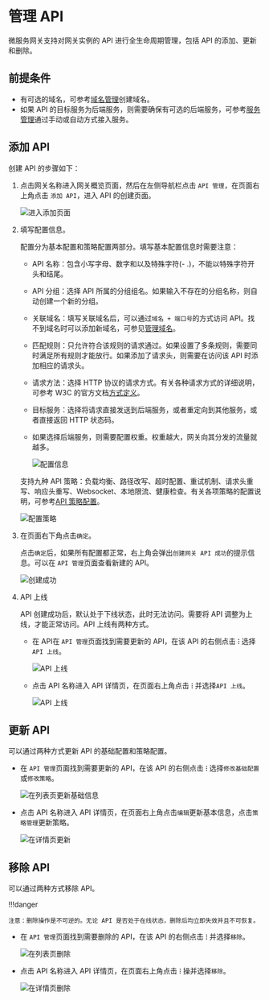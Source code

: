 # 管理 API

微服务网关支持对网关实例的 API 进行全生命周期管理，包括 API 的添加、更新和删除。

## 前提条件

- 有可选的域名，可参考[域名管理](../domain/manage-domain.md)创建域名。
- 如果 API 的目标服务为后端服务，则需要确保有可选的后端服务，可参考[服务管理](../service/manage-service.md)通过手动或自动方式接入服务。

## 添加 API

创建 API 的步骤如下：

1. 点击网关名称进入网关概览页面，然后在左侧导航栏点击 `API 管理`，在页面右上角点击 `添加 API`，进入 API 的创建页面。

    ![进入添加页面](imgs/add-api-01.png)

2. 填写配置信息。

    配置分为基本配置和策略配置两部分。填写基本配置信息时需要注意：

    - API 名称：包含小写字母、数字和以及特殊字符(- .)，不能以特殊字符开头和结尾。
    - API 分组：选择 API 所属的分组组名。如果输入不存在的分组名称，则自动创建一个新的分组。
    - 关联域名：填写关联域名后，可以通过`域名 + 端口号`的方式访问 API。找不到域名时可以添加新域名，可参见[管理域名](../domain/manage-domain.md)。
    - 匹配规则：只允许符合该规则的请求通过。如果设置了多条规则，需要同时满足所有规则才能放行。如果添加了请求头，则需要在访问该 API 时添加相应的请求头。
    - 请求方法：选择 HTTP 协议的请求方式。有关各种请求方式的详细说明，可参考 W3C 的官方文档[方式定义](https://www.rfc-editor.org/rfc/rfc9110.html#name-method-definitions)。
    - 目标服务：选择将请求直接发送到后端服务，或者重定向到其他服务，或者直接返回 HTTP 状态码。
    - 如果选择后端服务，则需要配置权重。权重越大，网关向其分发的流量就越多。

        ![配置信息](imgs/config.png)

    支持九种 API 策略：负载均衡、路径改写、超时配置、重试机制、请求头重写、响应头重写、Websocket、本地限流、健康检查。有关各项策略的配置说明，可参考[API 策略配置](api-policy.md)。

    ![配置策略](imgs/policy01.png)

3. 在页面右下角点击`确定`。

    点击`确定`后，如果所有配置都正常，右上角会弹出`创建网关 API 成功`的提示信息。可以在 `API 管理`页面查看新建的 API。

    ![创建成功](imgs/result.png)

4. API 上线

    API 创建成功后，默认处于下线状态，此时无法访问。需要将 API 调整为上线，才能正常访问。API 上线有两种方式。

    - 在 API在 `API 管理`页面找到需要更新的 API，在该 API 的右侧点击 **`ⵗ`** 选择`API 上线`。

       ![API 上线](imgs/online.png)

    - 点击 API 名称进入 API 详情页，在页面右上角点击 **`ⵗ`** 并选择`API 上线`。

        ![API 上线](imgs/online1.png)

## 更新 API

可以通过两种方式更新 API 的基础配置和策略配置。

- 在 `API 管理`页面找到需要更新的 API，在该 API 的右侧点击 **`ⵗ`** 选择`修改基础配置`或`修改策略`。

    ![在列表页更新基础信息](imgs/update-api-1.png)

- 点击 API 名称进入 API 详情页，在页面右上角点击`编辑`更新基本信息，点击`策略管理`更新策略。

    ![在详情页更新](imgs/update-api-2.png)

## 移除 API

可以通过两种方式移除 API。

!!!danger

    注意：删除操作是不可逆的。无论 API 是否处于在线状态，删除后均立即失效并且不可恢复。

- 在 `API 管理`页面找到需要删除的 API，在该 API 的右侧点击 **`ⵗ`** 并选择`移除`。

    ![在列表页删除](imgs/delete-api-1.png)

- 点击 API 名称进入 API 详情页，在页面右上角点击 **`ⵗ`** 操并选择`移除`。

    ![在详情页删除](imgs/delete-api-2.png)
